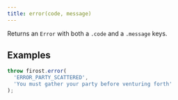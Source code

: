 ```yaml
---
title: error(code, message)
---
```


Returns an `Error` with both a `.code` and a `.message` keys.

## Examples

```js
throw firost.error(
  'ERROR_PARTY_SCATTERED', 
  'You must gather your party before venturing forth'
);
```
